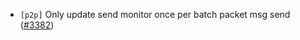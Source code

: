 - `[p2p]` Only update send monitor once per batch packet msg send
  ([\#3382](https://github.com/cometbft/cometbft/pull/3382))
